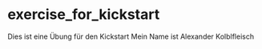 # exercise_for_kickstart
Dies ist eine Übung für den Kickstart
Mein Name ist Alexander Kolblfleisch 